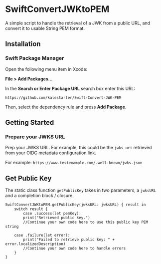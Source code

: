 ﻿# SwiftConvertJWKtoPEM

A simple script to handle the retrieval of a JWK from a public URL, and convert it to usable String PEM format.

## Installation

### Swift Package Manager
Open the following menu item in Xcode:

**File > Add Packages...**

In the  **Search or Enter Package URL**  search box enter this URL:

```
https://github.com/kalestarler/Swift-Convert-JWK-PEM
```

Then, select the dependency rule and press  **Add Package**.

## Getting Started

### Prepare your JWKS URL

Prep your JWKS URL. For example, this could be the  `jwks_uri`  retrieved from your OIDC metadata configuration link. 

For example:  `https://www.testexample.com/.well-known/jwks.json` 


## Get Public Key

The static class function `getPublicKey` takes in two parameters, a `jwksURL` and a completion block / closure.  

    SwiftConvertJWKtoPEM.getPublicKey(jwksURL: jwksURL) { result in
	    switch result {
	        case .success(let pemKey):
	        print("Retrieved public key.")
	        //Continue your own code here to use this public key PEM string
	        
        case .failure(let error):
	        print("Failed to retrieve public key: " + error.localizedDescription)
	        //Continue your own code here to handle errors
        }
    }

